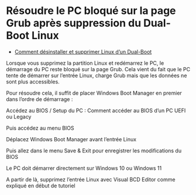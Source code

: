 # Résoudre le PC bloqué sur la page Grub après suppression du Dual-Boot Linux

- [Comment désinstaller et supprimer Linux d’un Dual-Boot](https://www.malekal.com/comment-desinstaller-et-supprimer-linux-dual-boot/)

Lorsque vous supprimez la partition Linux et redémarrez le PC, le démarrage du PC reste bloqué sur la page Grub.
Cela vient du fait que le PC tente de démarrer sur l’entrée Linux, charge Grub mais que les données ne sont plus accessibles.

Pour résoudre cela, il suffit de placer Windows Boot Manager en premier dans l’ordre de démarrage :

Accédez au BIOS / Setup du PC : Comment accéder au BIOS d’un PC UEFI ou Legacy

Puis accédez au menu BIOS

Déplacez Windows Boot Manager avant l’entrée Linux

Puis allez dans le menu Save & Exit pour enregistrer les modifications du BIOS

Le PC doit démarrer directement sur Windows 10 ou Windows 11

A partir de là, supprimez l’entrée Linux avec Visual BCD Editor comme expliqué en début de tutoriel